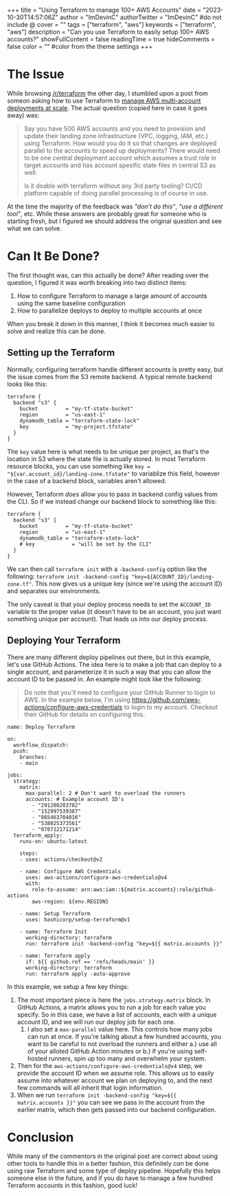 +++
title = "Using Terraform to manage 100+ AWS Accounts"
date = "2023-10-30T14:57:06Z"
author = "ImDevinC"
authorTwitter = "ImDevinC" #do not include @
cover = ""
tags = ["terraform", "aws"]
keywords = ["terraform", "aws"]
description = "Can you use Terraform to easily setup 100+ AWS accounts?"
showFullContent = false
readingTime = true
hideComments = false
color = "" #color from the theme settings
+++
# The Issue
While browsing [/r/terraform](https://reddit.com/r/terraform) the other day, I stumbled upon a post from someon asking how to use Terraform to [manage AWS multi-account deployments at scale](https://www.reddit.com/r/Terraform/comments/17iz4ph/aws_multiaccount_deployments_at_scale/). The actual question (copied here in case it goes away) was:
> Say you have 500 AWS accounts and you need to provision and update their landing zone infrastructure (VPC, logging, IAM, etc.) using Terraform. How would you do it so that changes are deployed parallel to the accounts to speed up deployments? There would need to be one central deployment account which assumes a trust role in target accounts and has account spesific state files in central S3 as well.  
> 
> Is it doable with terraform without any 3rd party tooling? CI/CD platform capable of doing parallel processing is of course in use.
> 
At the time the majority of the feedback was _"don't do this"_, _"use a different tool"_, etc. While these answers are probably great for someone who is starting fresh, but I figured we should address the original question and see what we can solve.

# Can It Be Done?
The first thought was, can this actually be done? After reading over the question, I figured it was worth breaking into two distinct items:

1. How to configure Terraform to manage a large amount of accounts using the same baseline configuration
2. How to parallelize deploys to deploy to multiple accounts at once

When you break it down in this manner, I think it becomes much easier to solve and realize this can be done.

## Setting up the Terraform
Normally, configuring terraform handle different accounts is pretty easy, but the issue comes from the S3 remote backend. A typical remote backend looks like this:
```
terraform {
  backend "s3" {
    bucket         = "my-tf-state-bucket"
    region         = "us-east-1"
    dynamodb_table = "terraform-state-lock"
    key            = "my-project.tfstate"
  }
}
```
The `key` value here is what needs to be unique per project, as that's the location in S3 where the state file is actually stored.
In most Terraform resource blocks, you can use something like `key = "${var.account_id}/landing-zone.tfstate"` to variablize this field, however in the case of a backend block, variables aren't allowed.

However, Terraform _does_ allow you to pass in backend config values from the CLI. So if we instead change our backend block to something like this:
```
terraform {
  backend "s3" {
    bucket         = "my-tf-state-bucket"
    region         = "us-east-1"
    dynamodb_table = "terraform-state-lock"
    # key            = "will be set by the CLI"
  }
}
```
We can then call `terraform init` with a `-backend-config` option like the following:
`terraform init -backend-config "key=${ACCOUNT_ID}/landing-zone.tf"`. This now gives us a unique key (since we're using the account ID) and separates our environments.

The only caveat is that your deploy process needs to set the `ACCOUNT_ID` variable to the proper value (it doesn't have to be an account, you just want something unique per account). That leads us into our deploy process.

## Deploying Your Terraform
There are many different deploy pipelines out there, but in this example, let's use GitHub Actions.
The idea here is to make a job that can deploy to a single account, and parameterize it in such a way that you can allow the account ID to be passed in. An example might look like the following:
> Do note that you'll need to configure your GitHub Runner to login to AWS. In the example below, I'm using https://github.com/aws-actions/configure-aws-credentials to login to my account. Checkout their GitHub for details on configuring this.

```
name: Deploy Terraform

on:
  workflow_dispatch:
  push:
    branches:
    - main
    
jobs:
  strategy:
    matrix:
      max-parallel: 2 # Don't want to overload the runners
      accounts: # Example account ID's
        - "291208203782"
        - "152997539387"
        - "865463704016"
        - "538025373561"
        - "070712171214"
  terraform_apply:
    runs-on: ubuntu-latest

    steps:
    - uses: actions/checkout@v2

    - name: Configure AWS Credentials
      uses: aws-actions/configure-aws-credentials@v4
      with:
        role-to-assume: arn:aws:iam::${matrix.accounts}:role/github-actions
        aws-region: ${env.REGION}

    - name: Setup Terraform
      uses: hashicorp/setup-terraform@v1

    - name: Terraform Init
      working-directory: terraform
      run: terraform init -backend-config "key=${{ matrix.accounts }}"

    - name: Terraform apply
      if: ${{ github.ref == 'refs/heads/main' }}
      working-directory: terraform
      run: terraform apply -auto-approve
```

In this example, we setup a few key things:
1. The most important piece is here the `jobs.strategy.matrix` block. In GitHub Actions, a matrix allows you to run a job for each value you specify. So in this case, we have a list of accounts, each with a unique account ID, and we will run our deploy job for each one.
   1. I also set a `max-parallel` value here. This controls how many jobs can run at once. If you're talking about a few hundred accounts, you want to be careful to not overload the runners and either a.) use all of your alloted GitHub Action minutes or b.) if you're using self-hosted runners, spin up too many and overwhelm your system.
2. Then for the `aws-actions/configure-aws-credentials@v4` step, we provide the account ID when we assume role. This allows us to easily assume into whatever account we plan on deploying to, and the next few commands will all inherit that login information.
3. When we run `terraform init -backend-config "key=${{ matrix.accounts }}"` you can see we pass in the account from the earlier matrix, which then gets passed into our backend configuration.

# Conclusion
While many of the commentors in the original post are correct about using other tools to handle this in a better fashion, this definitely _can_ be done using raw Terraform and some type of deploy pipeline.
Hopefully this helps someone else in the future, and if you do have to manage a few hundred Terraform accounts in this fashion, good luck!
